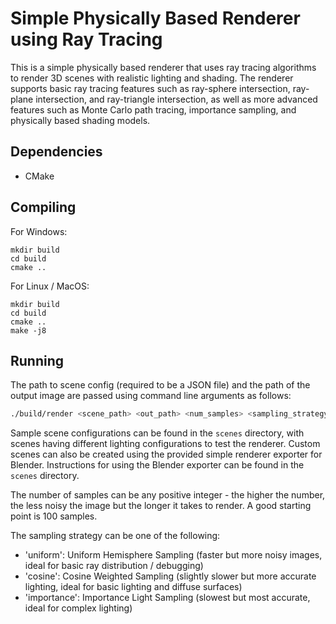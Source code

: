 # Simple Physically Based Renderer using Ray Tracing

This is a simple physically based renderer that uses ray tracing algorithms to render 3D scenes with realistic lighting and shading. The renderer supports basic ray tracing features such as ray-sphere intersection, ray-plane intersection, and ray-triangle intersection, as well as more advanced features such as Monte Carlo path tracing, importance sampling, and physically based shading models.

## Dependencies

- CMake

## Compiling

For Windows:

```
mkdir build
cd build
cmake ..
```

For Linux / MacOS:

```
mkdir build
cd build
cmake ..
make -j8
```

## Running

The path to scene config (required to be a JSON file) and the path of the output image are passed using command line arguments as follows:
```bash
./build/render <scene_path> <out_path> <num_samples> <sampling_strategy>
```

Sample scene configurations can be found in the `scenes` directory, with scenes having different lighting configurations to test the renderer. Custom scenes can also be created using the provided simple renderer exporter for Blender. Instructions for using the Blender exporter can be found in the `scenes` directory.

The number of samples can be any positive integer - the higher the number, the less noisy the image but the longer it takes to render. A good starting point is 100 samples.

The sampling strategy can be one of the following:
- 'uniform': Uniform Hemisphere Sampling (faster but more noisy images, ideal for basic ray distribution / debugging)
- 'cosine': Cosine Weighted Sampling (slightly slower but more accurate lighting, ideal for basic lighting and diffuse surfaces)
- 'importance': Importance Light Sampling (slowest but most accurate, ideal for complex lighting)
